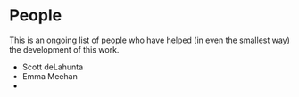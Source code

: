 # People

This is an ongoing list of people who have helped (in even the smallest way) the development of this work.

- Scott deLahunta  
- Emma Meehan  
- 